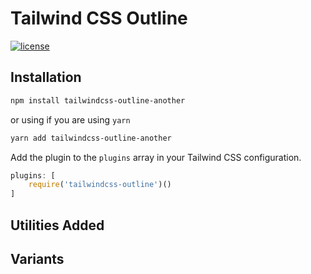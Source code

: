 # Tailwind CSS Outline

[![license](https://badgen.net/github/license/timcase/tailwindcss-outline)](https://github.com/timcase/tailwindcss-outline/blob/master/LICENSE)

## Installation

```bash
npm install tailwindcss-outline-another
```

or using if you are using `yarn`

```bash
yarn add tailwindcss-outline-another
```

Add the plugin to the `plugins` array in your Tailwind CSS configuration.

```js
plugins: [
    require('tailwindcss-outline')()
]
```

## Utilities Added

## Variants
